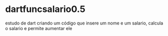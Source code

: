 # dartfuncsalario0.5
estudo de dart criando um código que insere um nome e um salario, calcula o salario e permite aumentar ele
